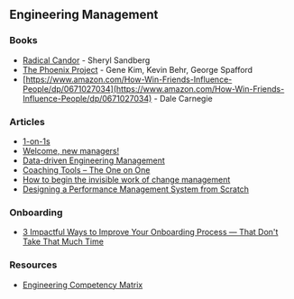 ## Engineering Management

### Books

- [Radical Candor](https://www.radicalcandor.com/) - Sheryl Sandberg
- [The Phoenix Project](https://www.amazon.com/Phoenix-Project-DevOps-Helping-Business-ebook/dp/B078Y98RG8/) -  Gene Kim,  Kevin Behr, George Spafford
- [https://www.amazon.com/How-Win-Friends-Influence-People/dp/0671027034](https://www.amazon.com/How-Win-Friends-Influence-People/dp/0671027034) - Dale Carnegie

### Articles

- [1-on-1s](https://github.com/LappleApple/awesome-leading-and-managing/blob/master/One-on-Ones.md)
- [Welcome, new managers!](https://www.officevibe.com/complete-guide-new-manager)
- [Data-driven Engineering Management](https://www.gitprime.com/content/gitprime-data-driven-management.original.pdf)
- [Coaching Tools – The One on One](https://svpg.com/coaching-tools-the-one-on-one/)
- [How to begin the invisible work of change management](https://qz.com/work/1542486/change-management-advice-from-the-trenches/)
- [Designing a Performance Management System from Scratch](https://blog.gitprime.com/designing-performance-management-systems/)

### Onboarding

- [3 Impactful Ways to Improve Your Onboarding Process — That Don't Take That Much Time](https://blog.coleadership.com/3-impactful-ways-to-improve-your-onboarding-process-that-dont-take-that-much-time/)

### Resources

- [Engineering Competency Matrix](https://docs.google.com/spreadsheets/d/131XZCEb8LoXqy79WWrhCX4sBnGhCM1nAIz4feFZJsEo/htmlview)
